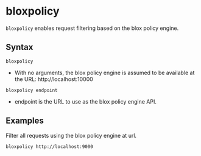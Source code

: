 # bloxpolicy

`bloxpolicy` enables request filtering based on the blox policy engine.

## Syntax

~~~
bloxpolicy
~~~

* With no arguments, the blox policy engine is assumed to be available at
  the URL: http://localhost:10000

~~~
bloxpolicy endpoint
~~~

* endpoint is the URL to use as the blox policy engine API.


## Examples

Filter all requests using the blox policy engine at url.

~~~
bloxpolicy http://localhost:9000
~~~
